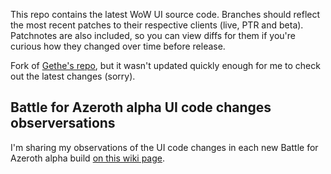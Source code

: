 ﻿This repo contains the latest WoW UI source code.  Branches should reflect the most recent patches to their respective clients (live, PTR and beta).  Patchnotes are also included, so you can view diffs for them if you're curious how they changed over time before release.

Fork of [Gethe's repo](https://github.com/Gethe/wow-ui-source), but it wasn't updated quickly enough for me to check out the latest changes (sorry).

## Battle for Azeroth alpha UI code changes observersations

I'm sharing my observations of the UI code changes in each new Battle for Azeroth alpha build [on this wiki page](https://github.com/Ellypse/wow-ui-source/wiki/Battle-for-Azeroth-alpha-UI-changes-observations).
